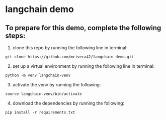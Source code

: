 # langchain demo 

## To prepare for this demo, complete the following steps:

1. clone this repo by running the following line in terminal:
```
git clone https://github.com/mrivera42/langchain-demo.git
```
2. set up a virtual environment by running the following line in terminal: 
```
python -m venv langchain-venv
```
3. activate the venv by running the following:
```
source langchain-venv/bin/activate
```
4. download the dependencies by running the following: 
```
pip install -r requirements.txt
```